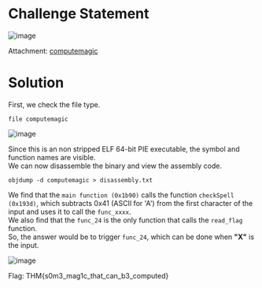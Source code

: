 # Challenge Statement
![image](https://github.com/user-attachments/assets/ad207280-576d-4826-bd60-870d7c080147)

Attachment: [computemagic](https://github.com/harishkannan05/THM-HackfinityBattle-Writeup/blob/main/Attachments/computemagic)

# Solution
First, we check the file type.  
```
file computemagic
```
![image](https://github.com/user-attachments/assets/9a09e9d3-76cc-4d46-8be3-21974c829882)  

Since this is an non stripped ELF 64-bit PIE executable, the symbol and function names are visible.  
We can now disassemble the binary and view the assembly code.  
```
objdump -d computemagic > disassembly.txt
```

We find that the `main function (0x1b90)` calls the function `checkSpell (0x193d)`, which subtracts 0x41 (ASCII for 'A') from the first character of the input and uses it to call the `func_xxxx`.  
We also find that the `func_24` is the only function that calls the `read_flag` function.  
So, the answer would be to trigger `func_24`, which can be done when **"X"** is the input.

![image](https://github.com/user-attachments/assets/cf49bf34-dffa-4bec-991b-8aa0b9eeb4d6)


Flag: THM{s0m3_mag1c_that_can_b3_computed}
